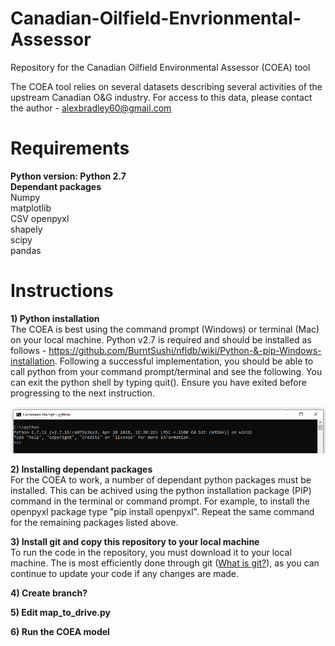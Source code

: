 # Canadian-Oilfield-Envrionmental-Assessor
Repository for the Canadian Oilfield Environmental Assessor (COEA) tool  
  
The COEA tool relies on several datasets describing several activities of the upstream Canadian O&G industry. For access to this data, please contact the author - alexbradley60@gmail.com

# Requirements  
**Python version: Python 2.7**  
**Dependant packages**  
Numpy  
matplotlib  
CSV 
openpyxl   
shapely  
scipy  
pandas

# Instructions
**1) Python installation**   
The COEA is best using the command prompt (Windows) or terminal (Mac) on your local machine.
Python v2.7 is required and should be installed as follows - https://github.com/BurntSushi/nfldb/wiki/Python-&-pip-Windows-installation.
Following a successful implementation, you should be able to call python from your command prompt/terminal and see the following. You can exit the python shell by typing quit(). Ensure you have exited before progressing to the next instruction.

![Python 2.7 working in terminal](command_prompt_python.PNG)  


**2) Installing dependant packages**  
For the COEA to work, a number of dependant python packages must be installed. This can be achived using the python installation package (PIP) command in the terminal or command prompt. For example, to install the openpyxl package type "pip install openpyxl". Repeat the same command for the remaining packages listed above.

**3) Install git and copy this repository to your local machine**  
To run the code in the repository, you must download it to your local machine. The is most efficiently done through git ([What is git?](https://git-scm.com/book/en/v2/Getting-Started-What-is-Git%3F)), as you can continue to update your code if any changes are made.

**4) Create branch?**  

**5) Edit map_to_drive.py**  

**6) Run the COEA model**  


